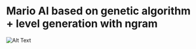 # Mario AI based on genetic algorithm + level generation with ngram


![Alt Text](https://github.com/mdugot/Mario-AI/blob/master/mario.gif)
